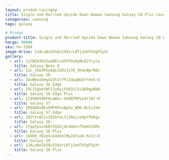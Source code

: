 ```yaml
---
layout: produk-casinghp
title: Single and Married Upside Down Woman Samsung Galaxy S9 Plus Case
categories: samsung
tags: galaxy

# Produk
product-title: Single and Married Upside Down Woman Samsung Galaxy S9 Plus Case
harga: 90000
sku: hn-3204
image-drive: 1JALuNxSkS8uIS9zrLRTj1eH7d3gP3yXr
gallery:
  - url: 1jFBOA3D13uU0blckhVTOiWyNx8J7cyta
    title: Galaxy Note 8
  - url: 12c_JkbXKSyQqLVZOxJz78_9heLWprR6u
    title: Galaxy S6
  - url: 1UvWboaSHg4IOt3r7PJZdwqBGOrhnoS-O
    title: Galaxy S6 Edge
  - url: 19C75ghmfWFJJy6yjFV83iCXiQA9qpBkN
    title: Galaxy S6 Edge Plus
  - url: 1I4hN05Q8F0xaWov-4X6B7MPoLAY1N7-0
    title: Galaxy S7
  - url: 1R8UDAv0EvhMFOEezWpSx_WDO-WLEiZeH
    title: Galaxy S7 Edge
  - url: 1QYtVv8Jjs26XSroL3jZ0wjioHptPpKgv
    title: Galaxy S8
  - url: 1fqqfpsv4bDtV92Uj4LHmmVsThmmh1UMx
    title: Galaxy S8 Plus
  - url: 1G9Od_X62eGsk4de6lMy24tsxK-hs13-D
    title: Galaxy S9
  - url: 1JALuNxSkS8uIS9zrLRTj1eH7d3gP3yXr
    title: Galaxy S9 Plus
---
```

